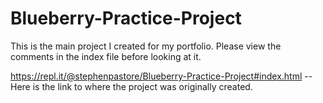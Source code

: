 # Blueberry-Practice-Project
This is the main project I created for my portfolio. Please view the comments in the index file before looking at it.

https://repl.it/@stephenpastore/Blueberry-Practice-Project#index.html   --   Here is the link to where the project was originally created.
